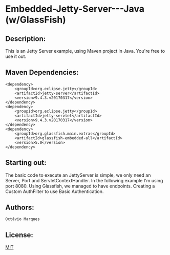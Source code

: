 # Embedded-Jetty-Server---Java (w/GlassFish)

## Description:
This is an Jetty Server example, using Maven project in Java. You're free to use it out.

## Maven Dependencies:
```
<dependency>
    <groupId>org.eclipse.jetty</groupId>
    <artifactId>jetty-server</artifactId>
    <version>9.4.3.v20170317</version>
</dependency>
<dependency>
    <groupId>org.eclipse.jetty</groupId>
    <artifactId>jetty-servlet</artifactId>
    <version>9.4.3.v20170317</version>
</dependency>
<dependency>
    <groupId>org.glassfish.main.extras</groupId>
    <artifactId>glassfish-embedded-all</artifactId>
    <version>5.0</version>
</dependency>
```

## Starting out:
The basic code to execute an JettyServer is simple, we only need an Server, Port and ServletContextHandler. In the following example I'm using port 8080.
Using Glassfish, we managed to have endpoints. Creating a Custom AuthFilter to use Basic Authentication.

## Authors:
``` Octávio Marques ```

## License:
[MIT](https://choosealicense.com/licenses/mit/)
